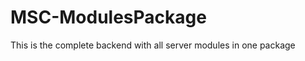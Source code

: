 MSC-ModulesPackage
==================

This is the complete backend with all server modules in one package